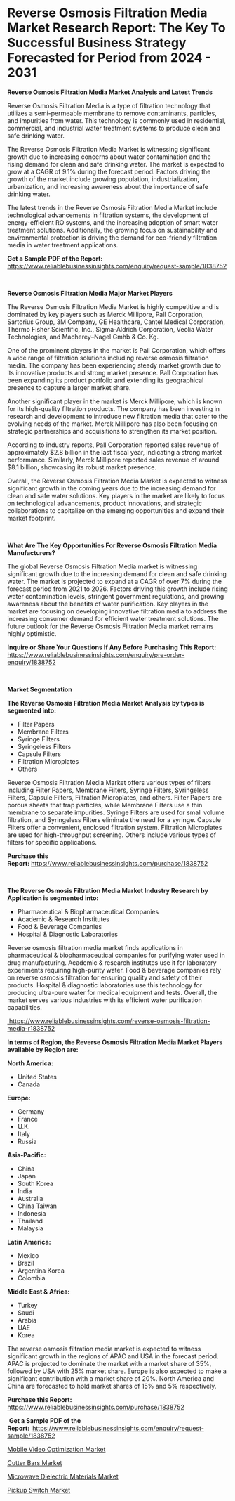 <p><h1>Reverse Osmosis Filtration Media Market Research Report: The Key To Successful Business Strategy Forecasted for Period from 2024 - 2031</h1></p><p><strong>Reverse Osmosis Filtration Media Market Analysis and Latest Trends</strong></p>
<p><p>Reverse Osmosis Filtration Media is a type of filtration technology that utilizes a semi-permeable membrane to remove contaminants, particles, and impurities from water. This technology is commonly used in residential, commercial, and industrial water treatment systems to produce clean and safe drinking water.</p><p>The Reverse Osmosis Filtration Media Market is witnessing significant growth due to increasing concerns about water contamination and the rising demand for clean and safe drinking water. The market is expected to grow at a CAGR of 9.1% during the forecast period. Factors driving the growth of the market include growing population, industrialization, urbanization, and increasing awareness about the importance of safe drinking water.</p><p>The latest trends in the Reverse Osmosis Filtration Media Market include technological advancements in filtration systems, the development of energy-efficient RO systems, and the increasing adoption of smart water treatment solutions. Additionally, the growing focus on sustainability and environmental protection is driving the demand for eco-friendly filtration media in water treatment applications.</p></p>
<p><strong>Get a Sample PDF of the Report:&nbsp;</strong> <a href="https://www.reliablebusinessinsights.com/enquiry/request-sample/1838752">https://www.reliablebusinessinsights.com/enquiry/request-sample/1838752</a></p>
<p>&nbsp;</p>
<p><strong>Reverse Osmosis Filtration Media Major Market Players</strong></p>
<p><p>The Reverse Osmosis Filtration Media Market is highly competitive and is dominated by key players such as Merck Millipore, Pall Corporation, Sartorius Group, 3M Company, GE Healthcare, Cantel Medical Corporation, Thermo Fisher Scientific, Inc., Sigma-Aldrich Corporation, Veolia Water Technologies, and Macherey–Nagel Gmhb & Co. Kg.</p><p>One of the prominent players in the market is Pall Corporation, which offers a wide range of filtration solutions including reverse osmosis filtration media. The company has been experiencing steady market growth due to its innovative products and strong market presence. Pall Corporation has been expanding its product portfolio and extending its geographical presence to capture a larger market share.</p><p>Another significant player in the market is Merck Millipore, which is known for its high-quality filtration products. The company has been investing in research and development to introduce new filtration media that cater to the evolving needs of the market. Merck Millipore has also been focusing on strategic partnerships and acquisitions to strengthen its market position.</p><p>According to industry reports, Pall Corporation reported sales revenue of approximately $2.8 billion in the last fiscal year, indicating a strong market performance. Similarly, Merck Millipore reported sales revenue of around $8.1 billion, showcasing its robust market presence.</p><p>Overall, the Reverse Osmosis Filtration Media Market is expected to witness significant growth in the coming years due to the increasing demand for clean and safe water solutions. Key players in the market are likely to focus on technological advancements, product innovations, and strategic collaborations to capitalize on the emerging opportunities and expand their market footprint.</p></p>
<p>&nbsp;</p>
<p><strong>What Are The Key Opportunities For Reverse Osmosis Filtration Media Manufacturers?</strong></p>
<p><p>The global Reverse Osmosis Filtration Media market is witnessing significant growth due to the increasing demand for clean and safe drinking water. The market is projected to expand at a CAGR of over 7% during the forecast period from 2021 to 2026. Factors driving this growth include rising water contamination levels, stringent government regulations, and growing awareness about the benefits of water purification. Key players in the market are focusing on developing innovative filtration media to address the increasing consumer demand for efficient water treatment solutions. The future outlook for the Reverse Osmosis Filtration Media market remains highly optimistic.</p></p>
<p><strong>Inquire or Share Your Questions If Any Before Purchasing This Report:</strong> <a href="https://www.reliablebusinessinsights.com/enquiry/pre-order-enquiry/1838752">https://www.reliablebusinessinsights.com/enquiry/pre-order-enquiry/1838752</a></p>
<p>&nbsp;</p>
<p><strong>Market Segmentation</strong></p>
<p><strong>The Reverse Osmosis Filtration Media Market Analysis by types is segmented into:</strong></p>
<p><ul><li>Filter Papers</li><li>Membrane Filters</li><li>Syringe Filters</li><li>Syringeless Filters</li><li>Capsule Filters</li><li>Filtration Microplates</li><li>Others</li></ul></p>
<p><p>Reverse Osmosis Filtration Media Market offers various types of filters including Filter Papers, Membrane Filters, Syringe Filters, Syringeless Filters, Capsule Filters, Filtration Microplates, and others. Filter Papers are porous sheets that trap particles, while Membrane Filters use a thin membrane to separate impurities. Syringe Filters are used for small volume filtration, and Syringeless Filters eliminate the need for a syringe. Capsule Filters offer a convenient, enclosed filtration system. Filtration Microplates are used for high-throughput screening. Others include various types of filters for specific applications.</p></p>
<p><strong>Purchase this Report:&nbsp;</strong><a href="https://www.reliablebusinessinsights.com/purchase/1838752">https://www.reliablebusinessinsights.com/purchase/1838752</a></p>
<p>&nbsp;</p>
<p><strong>The Reverse Osmosis Filtration Media Market Industry Research by Application is segmented into:</strong></p>
<p><ul><li>Pharmaceutical & Biopharmaceutical Companies</li><li>Academic & Research Institutes</li><li>Food & Beverage Companies</li><li>Hospital & Diagnostic Laboratories</li></ul></p>
<p><p>Reverse osmosis filtration media market finds applications in pharmaceutical & biopharmaceutical companies for purifying water used in drug manufacturing. Academic & research institutes use it for laboratory experiments requiring high-purity water. Food & beverage companies rely on reverse osmosis filtration for ensuring quality and safety of their products. Hospital & diagnostic laboratories use this technology for producing ultra-pure water for medical equipment and tests. Overall, the market serves various industries with its efficient water purification capabilities.</p></p>
<p><a href="https://www.reliablebusinessinsights.com/reverse-osmosis-filtration-media-r1838752">&nbsp;https://www.reliablebusinessinsights.com/reverse-osmosis-filtration-media-r1838752</a></p>
<p><strong>In terms of Region, the Reverse Osmosis Filtration Media Market Players available by Region are:</strong></p>
<p>
    <p> <strong> North America: </strong>
        <ul>
            <li>United States</li>
            <li>Canada</li>
        </ul>
        </p> 
    <p> <strong> Europe: </strong>
        <ul>
            <li>Germany</li>
            <li>France</li>
            <li>U.K.</li>
            <li>Italy</li>
            <li>Russia</li>
        </ul>
        </p> 
    <p> <strong> Asia-Pacific: </strong>
        <ul>
            <li>China</li>
            <li>Japan</li>
            <li>South Korea</li>
            <li>India</li>
            <li>Australia</li>
            <li>China Taiwan</li>
            <li>Indonesia</li>
            <li>Thailand</li>
            <li>Malaysia</li>
        </ul>
        </p> 
    <p> <strong> Latin America: </strong>
        <ul>
            <li>Mexico</li>
            <li>Brazil</li>
            <li>Argentina Korea</li>
            <li>Colombia</li>
        </ul>
        </p> 
    <p> <strong> Middle East & Africa: </strong>
        <ul>
            <li>Turkey</li>
            <li>Saudi</li>
            <li>Arabia</li>
            <li>UAE</li>
            <li>Korea</li>
        </ul>
    </p>
    </p>
<p><p>The reverse osmosis filtration media market is expected to witness significant growth in the regions of APAC and USA in the forecast period. APAC is projected to dominate the market with a market share of 35%, followed by USA with 25% market share. Europe is also expected to make a significant contribution with a market share of 20%. North America and China are forecasted to hold market shares of 15% and 5% respectively.</p></p>
<p><strong>Purchase this Report: </strong><a href="https://www.reliablebusinessinsights.com/purchase/1838752">https://www.reliablebusinessinsights.com/purchase/1838752</a></p>
<p>&nbsp;<strong>Get a Sample PDF of the Report:&nbsp;&nbsp;</strong><a href="https://www.reliablebusinessinsights.com/enquiry/request-sample/1838752">https://www.reliablebusinessinsights.com/enquiry/request-sample/1838752</a></p>
<p><strong></strong></p>
<p><p><a href="https://www.linkedin.com/pulse/mobile-video-optimization-market-research-report-includes-5cgze">Mobile Video Optimization Market</a></p><p><a href="https://github.com/GroverBarry/Market-Research-Report-List-6/blob/main/cutter-bars-market.md">Cutter Bars Market</a></p><p><a href="https://www.linkedin.com/pulse/insights-microwave-dielectric-materials-industry-market-financial-cj5te">Microwave Dielectric Materials Market</a></p><p><a href="https://github.com/widyafarer/Market-Research-Report-List-1/blob/main/pickup-switch-market.md">Pickup Switch Market</a></p></p>